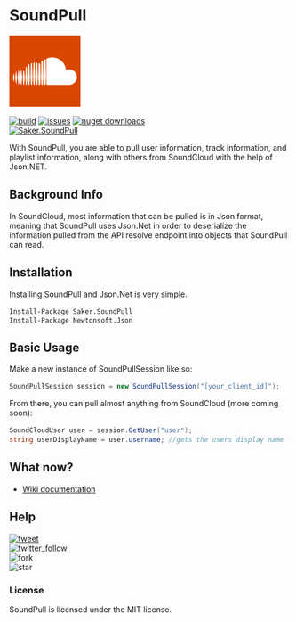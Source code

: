 # SoundPull
<img src="logo.png" width="128" height="128"/>

[![build](https://img.shields.io/appveyor/ci/sakertooth/soundpull.svg)](https://ci.appveyor.com/project/sakertooth/soundpull)
[![issues](https://img.shields.io/github/issues/sakertooth/soundpull.svg)](https://github.com/sakertooth/SoundPull/issues)
[![nuget downloads](https://img.shields.io/nuget/dt/Saker.SoundPull.svg)](https://www.nuget.org/packages/Saker.SoundPull/)
\
[![Saker.SoundPull](https://img.shields.io/nuget/v/Saker.SoundPull.svg)](https://www.nuget.org/packages/Saker.SoundPull/)

With SoundPull, you are able to pull user information, track information, and playlist information, along with others from SoundCloud with the help of Json.NET.

## Background Info
In SoundCloud, most information that can be pulled is in Json format, meaning that SoundPull uses Json.Net in order to deserialize the information pulled from the API resolve endpoint into objects that SoundPull can read. 

## Installation

Installing SoundPull and Json.Net is very simple.

```
Install-Package Saker.SoundPull
Install-Package Newtonsoft.Json
```

## Basic Usage

Make a new instance of SoundPullSession like so:
```c#
SoundPullSession session = new SoundPullSession("[your_client_id]");
```

From there, you can pull almost anything from SoundCloud (more coming soon):
```c#
SoundCloudUser user = session.GetUser("user");
string userDisplayName = user.username; //gets the users display name
```

## What now?
* [Wiki documentation](https://github.com/sakertooth/SoundPull/wiki/1.-Getting-Started)

## Help
[![tweet](https://img.shields.io/twitter/url/https/sakertooth.svg?style=social)](https://twitter.com/SakerTooth)
\
[![twitter_follow](https://img.shields.io/twitter/follow/sakertooth.svg?style=social)](https://twitter.com/SakerTooth)
\
![fork](https://img.shields.io/github/forks/sakertooth/SoundPull.svg?style=social)
\
![star](https://img.shields.io/github/stars/sakertooth/SoundPull.svg?style=social)
### License
SoundPull is licensed under the MIT license.
